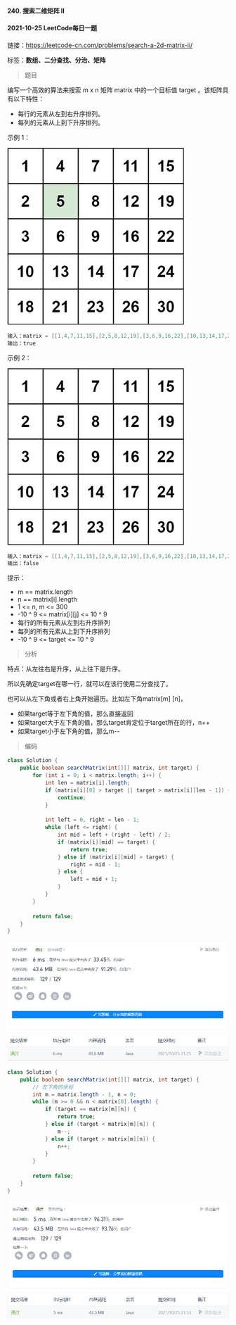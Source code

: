 #### 240. 搜索二维矩阵 II

#### 2021-10-25 LeetCode每日一题

链接：https://leetcode-cn.com/problems/search-a-2d-matrix-ii/

标签：**数组、二分查找、分治、矩阵**

> 题目

编写一个高效的算法来搜索 m x n 矩阵 matrix 中的一个目标值 target 。该矩阵具有以下特性：

- 每行的元素从左到右升序排列。
- 每列的元素从上到下升序排列。


示例 1：

![img](240.搜索二维矩阵II.assets/searchgrid2.jpg)

```java
输入：matrix = [[1,4,7,11,15],[2,5,8,12,19],[3,6,9,16,22],[10,13,14,17,24],[18,21,23,26,30]], target = 5
输出：true
```

示例 2：

![img](240.搜索二维矩阵II.assets/searchgrid.jpg)

```java
输入：matrix = [[1,4,7,11,15],[2,5,8,12,19],[3,6,9,16,22],[10,13,14,17,24],[18,21,23,26,30]], target = 20
输出：false
```


提示：

- m == matrix.length
- n == matrix[i].length
- 1 <= n, m <= 300
- -10 ^ 9 <= matrix[i][j] <= 10 ^ 9
- 每行的所有元素从左到右升序排列
- 每列的所有元素从上到下升序排列
- -10 ^ 9 <= target <= 10 ^ 9

> 分析

特点：从左往右是升序，从上往下是升序。

所以先确定target在哪一行，就可以在该行使用二分查找了。

也可以从左下角或者右上角开始遍历。比如左下角matrix[m] [n]，

- 如果target等于左下角的值，那么直接返回
- 如果target大于左下角的值，那么target肯定位于target所在的行，n++
- 如果target小于左下角的值，那么m--

> 编码

```java
class Solution {
    public boolean searchMatrix(int[][] matrix, int target) {
        for (int i = 0; i < matrix.length; i++) {
            int len = matrix[i].length;
            if (matrix[i][0] > target || target > matrix[i][len - 1]) {
                continue;
            }
            
            int left = 0, right = len - 1;
            while (left <= right) {
                int mid = left + (right - left) / 2;
                if (matrix[i][mid] == target) {
                    return true;
                } else if (matrix[i][mid] > target) {
                    right = mid - 1;
                } else {
                    left = mid + 1;
                }
            }
        }

        return false;
    }
}
```

![image-20211025212540537](240.搜索二维矩阵II.assets/image-20211025212540537.png)

```java
class Solution {
    public boolean searchMatrix(int[][] matrix, int target) {
        // 左下角的坐标
        int m = matrix.length - 1, n = 0;
        while (m >= 0 && n < matrix[0].length) {
            if (target == matrix[m][n]) {
                return true;
            } else if (target < matrix[m][n]) {
                m--;
            } else if (target > matrix[m][n]) {
                n++;
            }
        }

        return false;
    }
}
```

![image-20211025215340935](240.搜索二维矩阵II.assets/image-20211025215340935.png)